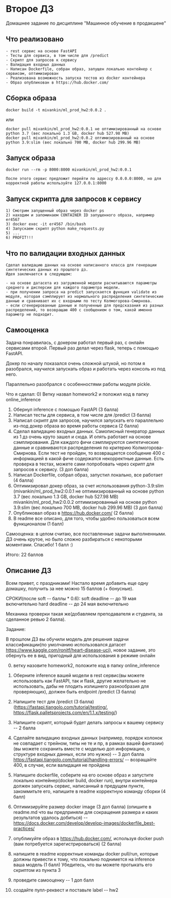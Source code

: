 Второе ДЗ
==============================

Домашнее задание по дисциплине "Машинное обучение в продакшене"

Что реализовано
------------
    - rest сервис на основе FastAPI
    - Тесты для сервиса, в том числе для /predict
    - Скрипт для запросов к сервису
    - Валидация входных данных
    - Написан Dockerfile, собран образ, запущен локально контейнер с сервисом, оптимизирован
    - Реализована возможность запуска тестов из docker контейнера
    - Образ опубликован в https://hub.docker.com/

Сборка образа
------------
    docker build -t mivankin/ml_prod_hw2:0.0.2 .
    
или 
    
    docker pull mivankin/ml_prod_hw2:0.0.1 не оптимизированный на основе python 3.7 (вес локально 1.3 GB, docker hub 527.98 MB)
    docker pull mivankin/ml_prod_hw2:0.0.2 оптимизированный на основе python 3.9:slim (вес локально 700 MB, docker hub 299.96 MB)
    
Запуск образа
------------
    docker run --rm -p 8000:8000 mivankin/ml_prod_hw2:0.0.1
    
    После этого сервис предложит перейти по адрессу 0.0.0.0:8000, но для корректной работы используйте 127.0.0.1:8000
    
Запуск скрипта для запросов к сервису
------------
    1) Смотрим запущенный образ через docker ps
    2) находим и запоминаем CONTAINER ID запущенного образа, например er4567
    3) docker exec -it er4567 /bin/bash
    4) Запускаем скрипт python make_requests.py
    5) ...
    6) PROFIT!!!

Что по валидации входных данных
------------
    Сделал валидацию данных на основе написанного класса для генерации синтетических данных из прошлого дз. 
    Идея заключается в следующем: 
    
    - на основе датасета из загруженной модели расчитываются параметры среднего и дисперсии для каждого параметра модели. 
    - при получении запроса на predict запускается функция validate из модуля, которая сэмплирует из нормального распределения синтетические данные и сравнивает их с входными по тесту Колмогорова-Смирнова.  
    - если сгенерированные данные и полученные для предсказания из разных распределений, то возвращаю 400 c сообщением о том, какой именно параметр не подходит.

Самооценка
------------
Задача понравилась, с докером работал первый раз, с онлайн сервисами второй.
Первый раз делал через flask, теперь с помощью FastAPI. 

Докер по началу показался очень сложной штукой, но потом я разобрался, научился запускать образ и работать через консоль из под него.

Параллельно разобрался с особенностями работы модуля pickle.

Что я сделал:
0) Ветку назвал homework2 и положил код в папку online_inference
1) Обернул inference с помощью FastAPI (3 балла)
2) Написал тесты для сервиса, в том числе для /predict (3 балла)
3) Написал скрипт для запросов, научился запускать его параллельно из-под докер образа во время работы сервиса (2 балла)
4) Сделал валидацию входных данных. Самописный генератор данных из 1 дз очень круто зашел и сюда. И опять работает на основе сэмплирования. 
Для каждого фичи сэмплируются синтетические данные и сравниваются распределения по критерию Колмогорова-Смирнова. Если тест не пройден, то возвращается сообщение 400
с информацией в какой фиче содержатся некорректные данные. Есть проверка в тестах, можете сами попробовать через скрипт для запросов к сервису. (3 доп балла)
5) Написал Dockerfile, собрал образ, запустил локально, все работает (4 балла)
6) Оптимизировал докер образ, за счет использования python-3.9:slim (mivankin/ml_prod_hw2:0.0.1 не оптимизированный на основе python 3.7 
(вес локально 1.3 GB, docker hub 527.98 MB) mivankin/ml_prod_hw2:0.0.2 оптимизированный на основе python 3.9:slim (вес локально 700 MB, docker hub 299.96 MB) (3 доп балла)
7) Опубликовал образ в https://hub.docker.com/ (2 балла)
8) В readme все описано, для того, чтобы удобно пользоваться всем функционалом (1 балл)

Самооценка:
    в целом считаю, все поставленные задачи выполненными. ДЗ очень крутое, но было сложно разбираться с некоторыми моментами.
    Спасибо! 1 балл :)
    
Итого: 22 баллов

Описание ДЗ
------------
Всем привет, с праздниками!
Настало время добавить еще одну домашку, получить за нее можно 15 баллов (+ бонусные). 

СРОКИ(после soft -- баллы * 0.6): 
soft deadline -- до 19 мая включительно
hard deadline -- до 24 мая включительно

Механика проверки такая же(добавляем преподавателя и студента, за сделанное ревью 2 балла).

Задание: 

В прошлом ДЗ вы обучили модель для решения задачи классификации(по умолчанию использовался датасет https://www.kaggle.com/ronitf/heart-disease-uci), новое задание, это обернуть ее в вид, пригодный для использования в режиме онлайн

0) ветку назовите homework2, положите код в папку online_inference

1) Оберните inference вашей модели в rest сервис(вы можете использовать как FastAPI, так и flask, другие желательно не использовать, дабы не плодить излишнего разнообразия для проверяющих), должен быть endpoint /predict (3 балла)

2) Напишите тест для /predict  (3 балла) (https://fastapi.tiangolo.com/tutorial/testing/, https://flask.palletsprojects.com/en/1.1.x/testing/)

3) Напишите скрипт, который будет делать запросы к вашему сервису -- 2 балла

4) Сделайте валидацию входных данных (например, порядок колонок не совпадает с трейном, типы не те и пр, в рамках вашей фантазии)  (вы можете сохранить вместе с моделью доп информацию, о структуре входных данных, если это нужно) -- 3 доп балла
https://fastapi.tiangolo.com/tutorial/handling-errors/ -- возращайте 400, в случае, если валидация не пройдена

5) Напишите dockerfile, соберите на его основе образ и запустите локально контейнер(docker build, docker run), внутри контейнера должен запускать сервис, написанный в предущем пункте, закоммитьте его, напишите в readme корректную команду сборки (4 балл)

6) Оптимизируйте размер docker image (3 доп балла) (опишите в readme.md что вы предприняли для сокращения размера и каких результатов удалось добиться)  -- https://docs.docker.com/develop/develop-images/dockerfile_best-practices/

7) опубликуйте образ в https://hub.docker.com/, используя docker push (вам потребуется зарегистрироваться) (2 балла)

8) напишите в readme корректные команды docker pull/run, которые должны привести к тому, что локально поднимется на inference ваша модель (1 балл)
Убедитесь, что вы можете протыкать его скриптом из пункта 3

5) проведите самооценку -- 1 доп балл
6) создайте пулл-реквест и поставьте label -- hw2